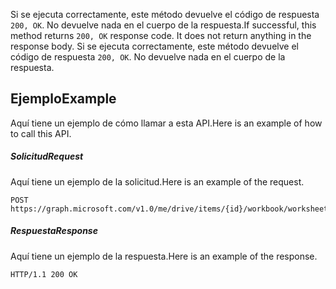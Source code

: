 <span data-ttu-id="c3fb0-p102">Si se ejecuta correctamente, este método devuelve el código de respuesta `200, OK`. No devuelve nada en el cuerpo de la respuesta.</span><span class="sxs-lookup"><span data-stu-id="c3fb0-p102">If successful, this method returns `200, OK` response code. It does not return anything in the response body.</span></span>
Si se ejecuta correctamente, este método devuelve el código de respuesta `200, OK`. No devuelve nada en el cuerpo de la respuesta.

## <span data-ttu-id="c3fb0-117">Ejemplo</span><span class="sxs-lookup"><span data-stu-id="c3fb0-117">Example</span></span>
<a id="example" class="xliff"></a>
<span data-ttu-id="c3fb0-118">Aquí tiene un ejemplo de cómo llamar a esta API.</span><span class="sxs-lookup"><span data-stu-id="c3fb0-118">Here is an example of how to call this API.</span></span>
##### <span data-ttu-id="c3fb0-119">Solicitud</span><span class="sxs-lookup"><span data-stu-id="c3fb0-119">Request</span></span>
<a id="request" class="xliff"></a>
<span data-ttu-id="c3fb0-120">Aquí tiene un ejemplo de la solicitud.</span><span class="sxs-lookup"><span data-stu-id="c3fb0-120">Here is an example of the request.</span></span>
<!-- {
  "blockType": "request",
  "name": "chart_delete"
}-->
```http
POST https://graph.microsoft.com/v1.0/me/drive/items/{id}/workbook/worksheets/{id|name}/charts(<name>)/delete
```

##### <span data-ttu-id="c3fb0-121">Respuesta</span><span class="sxs-lookup"><span data-stu-id="c3fb0-121">Response</span></span>
<a id="response" class="xliff"></a>
<span data-ttu-id="c3fb0-122">Aquí tiene un ejemplo de la respuesta.</span><span class="sxs-lookup"><span data-stu-id="c3fb0-122">Here is an example of the response.</span></span> 
<!-- {
  "blockType": "response",
  "truncated": true,
  "@odata.type": "microsoft.graph.none"
} -->
```http
HTTP/1.1 200 OK
```

<!-- uuid: 8fcb5dbc-d5aa-4681-8e31-b001d5168d79
2015-10-25 14:57:30 UTC -->
<!-- {
  "type": "#page.annotation",
  "description": "Chart: delete",
  "keywords": "",
  "section": "documentation",
  "tocPath": ""
}-->